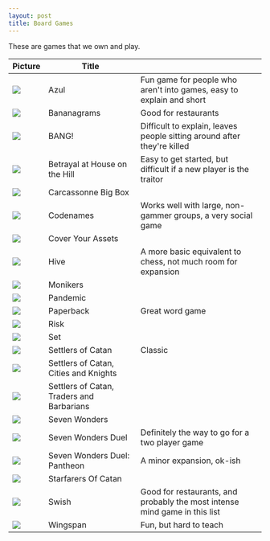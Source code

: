 ```yaml
---
layout: post
title: Board Games
---
```


These are games that we own and play.

| Picture                                                           | Title                                     |                                                                            |
| ----------------------------------------------------------------- | ----------------------------------------- | -------------------------------------------------------------------------- |
| ![](/public/images/2019/11/28/azul.jpg)                           | Azul                                      | Fun game for people who aren't into games, easy to explain and short       |
| ![](/public/images/2019/11/28/bananagrams.png)                    | Bananagrams                               | Good for restaurants                                                       |
| ![](/public/images/2019/11/28/bang.jpeg)                          | BANG!                                     | Difficult to explain, leaves people sitting around after they're killed    |
| ![](/public/images/2019/11/28/betrayal-at-house-on-the-hill.jpeg) | Betrayal at House on the Hill             | Easy to get started, but difficult if a new player is the traitor          |
| ![](/public/images/2019/11/28/carcassonne-big-box.png)            | Carcassonne Big Box                       |                                                                            |
| ![](/public/images/2019/11/28/codenames.jpeg)                     | Codenames                                 | Works well with large, non-gammer groups, a very social game               |
| ![](/public/images/2019/11/28/cover-your-assets.jpeg)             | Cover Your Assets                         |                                                                            |
| ![](/public/images/2019/11/28/hive.jpeg)                          | Hive                                      | A more basic equivalent to chess, not much room for expansion              |
| ![](/public/images/2019/11/28/monikers.png)                       | Monikers                                  |                                                                            |
| ![](/public/images/2019/11/28/pandemic.jpeg)                      | Pandemic                                  |                                                                            |
| ![](/public/images/2019/11/28/paperback.jpeg)                     | Paperback                                 | Great word game                                                            |
| ![](/public/images/2019/11/28/risk.jpeg)                          | Risk                                      |                                                                            |
| ![](/public/images/2019/11/28/set.jpeg)                           | Set                                       |                                                                            |
| ![](/public/images/2019/11/28/settlers-of-catan.jpeg)             | Settlers of Catan                         | Classic                                                                           |
| ![](/public/images/2019/11/28/cities-and-knights.jpeg)            | Settlers of Catan, Cities and Knights     |                                                                            |
| ![](/public/images/2019/11/28/traders-and-barbarians.jpeg)        | Settlers of Catan, Traders and Barbarians |                                                                            |
| ![](/public/images/2019/11/28/seven-wonders.jpeg)                 | Seven Wonders                             |                                                                            |
| ![](/public/images/2019/11/28/seven-wonders-duel.jpeg)            | Seven Wonders Duel                        | Definitely the way to go for a two player game                             |
| ![](/public/images/2019/11/28/seven-wonders-duel-pantheon.jpeg)   | Seven Wonders Duel: Pantheon              | A minor expansion, ok-ish                                                  |
| ![](/public/images/2019/11/28/starfarers-of-catan.jpeg)           | Starfarers Of Catan                       |                                                                            |
| ![](/public/images/2019/11/28/swish.jpeg)                         | Swish                                     | Good for restaurants, and probably the most intense mind game in this list |
| ![](/public/images/2019/11/28/wingspan.jpeg)                      | Wingspan                                  | Fun, but hard to teach                                                     |
